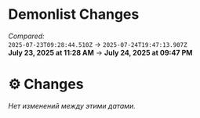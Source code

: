 # Demonlist Changes

_Compared:_<br />
`2025-07-23T09:28:44.510Z` → `2025-07-24T19:47:13.907Z`<br />
**July 23, 2025 at 11:28 AM** → **July 24, 2025 at 09:47 PM**

# ⚙️ Changes

_Нет изменений между этими датами._
